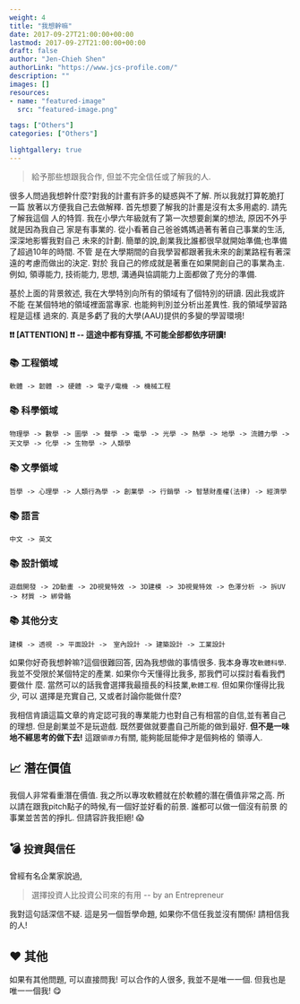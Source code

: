 ```yaml
---
weight: 4
title: "我想幹嘛"
date: 2017-09-27T21:00:00+00:00
lastmod: 2017-09-27T21:00:00+00:00
draft: false
author: "Jen-Chieh Shen"
authorLink: "https://www.jcs-profile.com/"
description: ""
images: []
resources:
- name: "featured-image"
  src: "featured-image.png"

tags: ["Others"]
categories: ["Others"]

lightgallery: true
---
```



> 給予那些想跟我合作, 但並不完全信任或了解我的人.

很多人問過我想幹什麼?對我的計畫有許多的疑惑與不了解. 所以我就打算乾脆打一篇
放著以方便我自己去做解釋. 首先想要了解我的計畫是沒有太多用處的. 請先了解我這個
人的特質. 我在小學六年級就有了第一次想要創業的想法, 原因不外乎就是因為我自己
家是有事業的. 從小看著自己爸爸媽媽過著有著自己事業的生活, 深深地影響我對自己
未來的計劃. 簡單的說,創業我比誰都很早就開始準備;也準備了超過10年的時間. 不管
是在大學期間的自我學習都跟著我未來的創業路程有著深遠的考慮而做出的決定. 對於
我自己的修成就是著重在如果開創自己的事業為主. 例如, 領導能力, 技術能力, 思想, 
溝通與協調能力上面都做了充分的準備.

基於上面的背景敘述, 我在大學特別向所有的領域有了個特別的研讀. 因此我或許不能
在某個特地的領域裡面當專家. 也能夠判別並分析出差異性. 我的領域學習路程是這樣
過來的. 真是多虧了我的大學(AAU)提供的多變的學習環境!

**❗❗ [ATTENTION] ❗❗ -- 這途中都有穿插, 不可能全部都依序研讀!**

<!-- more -->

### 📚 工程領域

```
軟體 -> 韌體 -> 硬體 -> 電子/電機 -> 機械工程
```

### 📚 科學領域

```
物理學 -> 數學 -> 圖學 -> 聲學 -> 電學 -> 光學 -> 熱學 -> 地學 -> 流體力學 ->　天文學 -> 化學 -> 生物學 -> 人類學
```

### 📚 文學領域

```
哲學 -> 心理學 -> 人類行為學 -> 創業學 -> 行銷學 -> 智慧財產權(法律) -> 經濟學
```

### 📚 語言

```
中文 -> 英文
```

### 📚 設計領域

```
遊戲開發 -> 2D動畫 -> 2D視覺特效 -> 3D建模 -> 3D視覺特效 -> 色澤分析 -> 拆UV -> 材質 -> 綁骨骼
```

### 📚 其他分支

```
建模 -> 透視 -> 平面設計 ->　室內設計 -> 建築設計 -> 工業設計
```

如果你好奇我想幹嘛?這個很難回答, 因為我想做的事情很多. 我本身專攻`軟體科學`.
我並不受限於某個特定的產業. 如果你今天懂得比我多, 那我們可以探討看看我們要做什
麼. 當然可以的話我會選擇我最擅長的科技業,`軟體工程`. 但如果你懂得比我少, 可以
選擇是充實自己, 又或者討論你能做什麼? 

我相信肯讀這篇文章的肯定認可我的專業能力也對自己有相當的自信,並有著自己的理想.
但是創業並不是玩遊戲. 既然要做就要盡自己所能的做到最好. 
**但不是一味地不經思考的做下去!** 這跟`領導力`有關, 能夠能屈能伸才是個夠格的
領導人.


## 📈 潛在價值

我個人非常看重潛在價值. 我之所以專攻軟體就在於軟體的潛在價值非常之高. 
所以請在跟我pitch點子的時候,有一個好並好看的前景. 誰都可以做一個沒有前景
的事業並苦苦的掙扎. 但請容許我拒絕! 😱


## 💣 `投資`與`信任`

曾經有名企業家說過,

> 選擇投資人比投資公司來的有用  -- by an Entrepreneur

我對這句話深信不疑. 這是另一個哲學命題, 如果你不信任我並沒有關係!
請相信我的人!


## ❤️ 其他

如果有其他問題, 可以直接問我! 可以合作的人很多, 我並不是唯一一個.
但我也是唯一一個我! 😋
